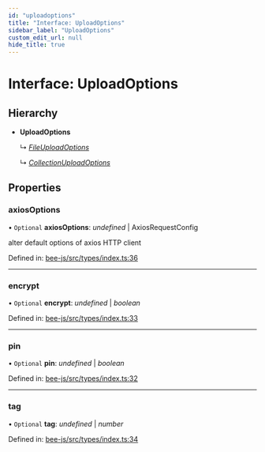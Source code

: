 ```yaml
---
id: "uploadoptions"
title: "Interface: UploadOptions"
sidebar_label: "UploadOptions"
custom_edit_url: null
hide_title: true
---
```


# Interface: UploadOptions

## Hierarchy

* **UploadOptions**

  ↳ [*FileUploadOptions*](fileuploadoptions.md)

  ↳ [*CollectionUploadOptions*](collectionuploadoptions.md)

## Properties

### axiosOptions

• `Optional` **axiosOptions**: *undefined* \| AxiosRequestConfig

alter default options of axios HTTP client

Defined in: [bee-js/src/types/index.ts:36](https://github.com/ethersphere/bee-js/blob/0ac3a7d/src/types/index.ts#L36)

___

### encrypt

• `Optional` **encrypt**: *undefined* \| *boolean*

Defined in: [bee-js/src/types/index.ts:33](https://github.com/ethersphere/bee-js/blob/0ac3a7d/src/types/index.ts#L33)

___

### pin

• `Optional` **pin**: *undefined* \| *boolean*

Defined in: [bee-js/src/types/index.ts:32](https://github.com/ethersphere/bee-js/blob/0ac3a7d/src/types/index.ts#L32)

___

### tag

• `Optional` **tag**: *undefined* \| *number*

Defined in: [bee-js/src/types/index.ts:34](https://github.com/ethersphere/bee-js/blob/0ac3a7d/src/types/index.ts#L34)
